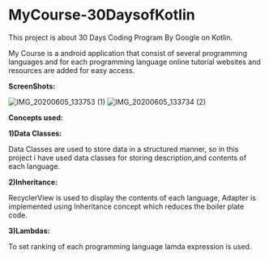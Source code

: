 # MyCourse-30DaysofKotlin
This project is about 30 Days Coding Program By Google on Kotlin.

My Course is a android application that consist of several programming languages and for each programming language online tutorial websites and resources are added for easy access.

**ScreenShots:**

![IMG_20200605_133753 (1)](https://user-images.githubusercontent.com/30715919/83861785-a964fc00-a73e-11ea-9056-ae93441b6091.jpg)
![IMG_20200605_133734 (2)](https://user-images.githubusercontent.com/30715919/83861585-62770680-a73e-11ea-98df-b3135b55dfbd.jpg)

**Concepts used:**

**1)Data Classes:**

Data Classes are used to store data in a structured manner, so in this project i have used data classes for storing description,and contents of each language.

**2)Inheritance:**

RecyclerView is used to display the contents of each language, Adapter is implemented using Inheritance concept which reduces the boiler plate code.

**3)Lambdas:**

To set ranking of each programming language lamda expression is used.

